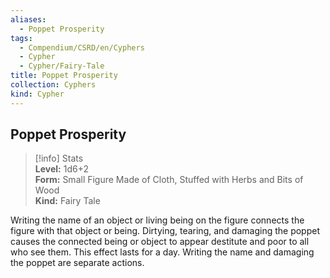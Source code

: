 ```yaml
---
aliases:
  - Poppet Prosperity
tags:
  - Compendium/CSRD/en/Cyphers
  - Cypher
  - Cypher/Fairy-Tale
title: Poppet Prosperity
collection: Cyphers
kind: Cypher
---
```

## Poppet Prosperity  
>[!info] Stats  
> **Level:** 1d6+2  
> **Form:** Small Figure Made of Cloth, Stuffed with Herbs and Bits of Wood  
> **Kind:** Fairy Tale
  
Writing the name of an object or living being on the figure connects the figure with that object or being. Dirtying, tearing, and damaging the poppet causes the connected being or object to appear destitute and poor to all who see them. This effect lasts for a day. Writing the name and damaging the poppet are separate actions.